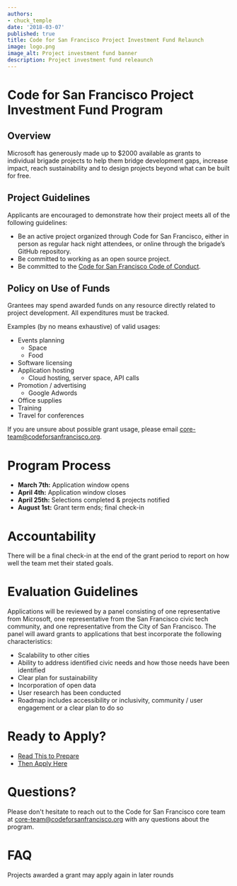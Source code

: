 ```yaml
---
authors:
- chuck_temple
date: '2018-03-07'
published: true
title: Code for San Francisco Project Investment Fund Relaunch
image: logo.png
image_alt: Project investment fund banner
description: Project investment fund releaunch
---
```


# Code for San Francisco Project Investment Fund Program

## Overview

Microsoft has generously made up to $2000 available as grants to individual brigade projects to help them bridge
development gaps, increase impact, reach sustainability and to design projects beyond what can be built for free.

## Project Guidelines

Applicants are encouraged to demonstrate how their project meets all of the following guidelines:

* Be an active project organized through Code for San Francisco, either in person as regular hack
  night attendees, or online through the brigade’s GitHub repository.
* Be committed to working as an open source project.
* Be committed to the [Code for San Francisco Code of
	Conduct](https://docs.google.com/document/d/1ZV_iy2CeDlTu13Af9-_5NyOC8SVP9mpxIBn0g1e_S-Q/edit).

## Policy on Use of Funds

Grantees may spend awarded funds on any resource directly related to project
development. All expenditures must be tracked.

Examples (by no means exhaustive) of valid usages:

* Events planning
	* Space
	* Food
* Software licensing
* Application hosting
	* Cloud hosting, server space, API calls
* Promotion / advertising
	* Google Adwords
* Office supplies
* Training
* Travel for conferences

If you are unsure about possible grant usage, please email
[core-team@codeforsanfrancisco.org](mailto:core-team@codeforsanfrancisco.org).

# Program Process

* **March 7th:** Application window opens
* **April 4th:** Application window closes
* **April 25th:**  Selections completed & projects notified
* **August 1st:** Grant term ends; final check-in

# Accountability

There will be a final check-in at the end of the grant period to report on how
well the team met their stated goals.

# Evaluation Guidelines

Applications will be reviewed by a panel consisting of one representative from
Microsoft, one representative from the San Francisco civic tech community, and
one representative from the City of San Francisco. The panel will award grants
to applications that best incorporate the following characteristics:

* Scalability to other cities
* Ability to address identified civic needs and how those needs have been identified
* Clear plan for sustainability
* Incorporation of open data
* User research has been conducted
* Roadmap includes accessibility or inclusivity, community / user engagement or a clear plan to do so

# Ready to Apply?

* [Read This to Prepare](http://bit.ly/2F2jEVo)
* [Then Apply Here](http://bit.ly/2ozWGi8)

# Questions?

Please don't hesitate to reach out to the Code for San Francisco core team at
[core-team@codeforsanfrancisco.org](mailto:core-team@codeforsanfrancisco.org)
with any questions about the program.

# FAQ

Projects awarded a grant may apply again in later rounds

